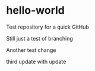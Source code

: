 # hello-world
Test repository for a quick GitHub

Still just a test of branching

Another test change

third update with update
